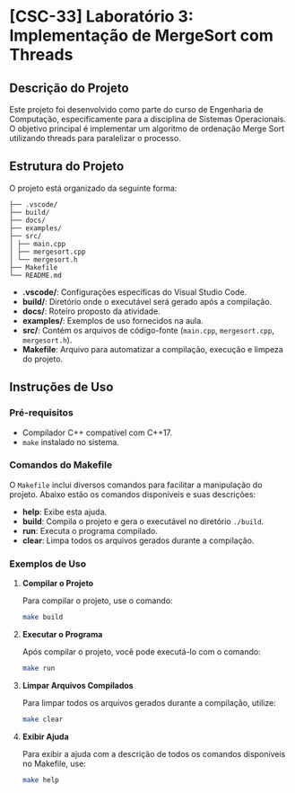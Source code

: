 # [CSC-33] Laboratório 3: Implementação de MergeSort com Threads

## Descrição do Projeto

Este projeto foi desenvolvido como parte do curso de Engenharia de Computação, especificamente para a disciplina de Sistemas Operacionais. O objetivo principal é implementar um algoritmo de ordenação Merge Sort utilizando threads para paralelizar o processo.

## Estrutura do Projeto

O projeto está organizado da seguinte forma:

```
├── .vscode/
├── build/
├── docs/
├── examples/
├── src/
│ ├── main.cpp
│ ├── mergesort.cpp
│ └── mergesort.h
├── Makefile
└── README.md
```

- **.vscode/**: Configurações específicas do Visual Studio Code.
- **build/**: Diretório onde o executável será gerado após a compilação.
- **docs/**: Roteiro proposto da atividade.
- **examples/**: Exemplos de uso fornecidos na aula.
- **src/**: Contém os arquivos de código-fonte (`main.cpp`, `mergesort.cpp`, `mergesort.h`).
- **Makefile**: Arquivo para automatizar a compilação, execução e limpeza do projeto.

## Instruções de Uso

### Pré-requisitos

- Compilador C++ compatível com C++17.
- `make` instalado no sistema.

### Comandos do Makefile

O `Makefile` inclui diversos comandos para facilitar a manipulação do projeto. Abaixo estão os comandos disponíveis e suas descrições:

- **help**: Exibe esta ajuda.
- **build**: Compila o projeto e gera o executável no diretório `./build`.
- **run**: Executa o programa compilado.
- **clear**: Limpa todos os arquivos gerados durante a compilação.

### Exemplos de Uso

1. **Compilar o Projeto**

   Para compilar o projeto, use o comando:
   ```sh
   make build
    ```
2. **Executar o Programa**
    
    Após compilar o projeto, você pode executá-lo com o comando:
   ```sh
   make run
    ```

3. **Limpar Arquivos Compilados**

    Para limpar todos os arquivos gerados durante a compilação, utilize:
    ```sh
    make clear
    ```

4. **Exibir Ajuda**

    Para exibir a ajuda com a descrição de todos os comandos disponíveis no Makefile, use:
    ```sh
    make help
    ```